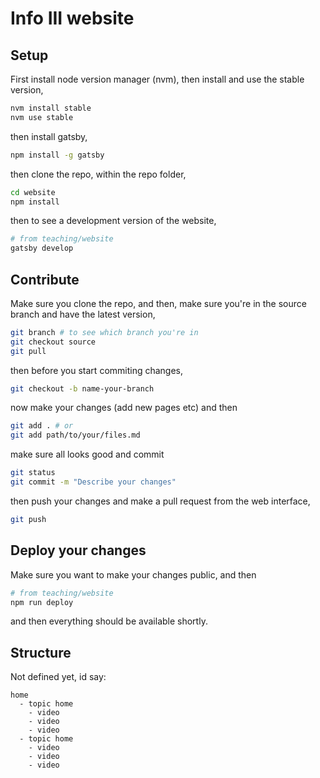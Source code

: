 # Info III website


## Setup

First install node version manager (nvm), then install and use the stable
version,

```bash
nvm install stable
nvm use stable
```

then install gatsby,

```bash
npm install -g gatsby
```

then clone the repo, within the repo folder,

```bash
cd website
npm install
```

then to see a development version of the website,

```bash
# from teaching/website
gatsby develop
```

## Contribute

Make sure you clone the repo, and then, make sure you're in the source branch
and have the latest version,

```bash
git branch # to see which branch you're in
git checkout source
git pull
```

then before you start commiting changes,

```bash
git checkout -b name-your-branch
```

now make your changes (add new pages etc) and then

```bash
git add . # or
git add path/to/your/files.md
```

make sure all looks good and commit

```bash
git status
git commit -m "Describe your changes"
```

then push your changes and make a pull request from the web interface,

```bash
git push
```

## Deploy your changes

Make sure you want to make your changes public, and then

```bash
# from teaching/website
npm run deploy
```

and then everything should be available shortly.

## Structure

Not defined yet, id say:

```
home
  - topic home
    - video
    - video
    - video
  - topic home
    - video
    - video
    - video
```
